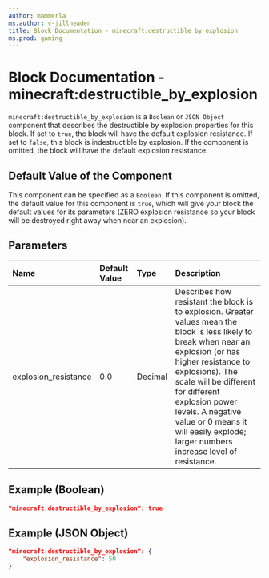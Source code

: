 ```yaml
---
author: mammerla
ms.author: v-jillheaden
title: Block Documentation - minecraft:destructible_by_explosion
ms.prod: gaming
---
```


# Block Documentation - minecraft:destructible_by_explosion

`minecraft:destructible_by_explosion` is a `Boolean` or `JSON Object` component that describes the destructible by explosion properties for this block. If set to `true`, the block will have the default explosion resistance. If set to `false`, this block is indestructible by explosion. If the component is omitted, the block will have the default explosion resistance.

## Default Value of the Component

This component can be specified as a `Boolean`. If this component is omitted, the default value for this component is `true`, which will give your block the default values for its parameters (ZERO explosion resistance so your block will be destroyed right away when near an explosion).

## Parameters

|Name |Default Value |Type |Description|
|:----|:----|:----|:----|
|explosion_resistance|0.0| Decimal|Describes how resistant the block is to explosion. Greater values mean the block is less likely to break when near an explosion (or has higher resistance to explosions). The scale will be different for different explosion power levels. A negative value or 0 means it will easily explode; larger numbers increase level of resistance.|

##  Example (Boolean)

```json
"minecraft:destructible_by_explosion": true
```

## Example (JSON Object)

```json
"minecraft:destructible_by_explosion": {
    "explosion_resistance": 50
}
```
